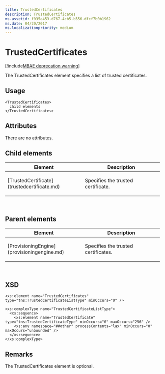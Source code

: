 ```yaml
---
title: TrustedCertificates
description: TrustedCertificates
ms.assetid: f035a453-d767-4cb5-b556-dfcf7b0b1962
ms.date: 04/20/2017
ms.localizationpriority: medium
---
```


# TrustedCertificates

[!include[MBAE deprecation warning](mbae-deprecation-warning.md)]

The TrustedCertificates element specifies a list of trusted certificates.

## <span id="Usage"></span><span id="usage"></span><span id="USAGE"></span>Usage


``` syntax
<TrustedCertificates>
  child elements
</TrustedCertificates>
```

## <span id="Attributes"></span><span id="attributes"></span><span id="ATTRIBUTES"></span>Attributes


There are no attributes.

## <span id="Child_elements"></span><span id="child_elements"></span><span id="CHILD_ELEMENTS"></span>Child elements


<table>
<colgroup>
<col width="50%" />
<col width="50%" />
</colgroup>
<thead>
<tr class="header">
<th>Element</th>
<th>Description</th>
</tr>
</thead>
<tbody>
<tr class="odd">
<td><p>[TrustedCertificate](trustedcertificate.md)</p></td>
<td><p>Specifies the trusted certificate.</p></td>
</tr>
</tbody>
</table>

 

## <span id="Parent_elements"></span><span id="parent_elements"></span><span id="PARENT_ELEMENTS"></span>Parent elements


<table>
<colgroup>
<col width="50%" />
<col width="50%" />
</colgroup>
<thead>
<tr class="header">
<th>Element</th>
<th>Description</th>
</tr>
</thead>
<tbody>
<tr class="odd">
<td><p>[ProvisioningEngine](provisioningengine.md)</p></td>
<td><p>Specifies the trusted certificates.</p></td>
</tr>
</tbody>
</table>

 

## <span id="XSD"></span><span id="xsd"></span>XSD


``` syntax
<xs:element name="TrustedCertificates" type="tns:TrustedCertificateListType" minOccurs="0" />

<xs:complexType name="TrustedCertificateListType">
  <xs:sequence>
    <xs:element name="TrustedCertificate" type="tns:TrustedCertificateType" minOccurs="0" maxOccurs="256" />
    <xs:any namespace="##other" processContents="lax" minOccurs="0" maxOccurs="unbounded" />
  </xs:sequence>
</xs:complexType>
```

## <span id="Remarks"></span><span id="remarks"></span><span id="REMARKS"></span>Remarks


The TrustedCertificates element is optional.

 

 





